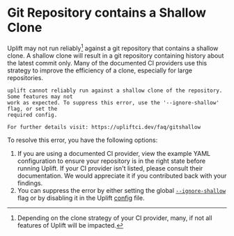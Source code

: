 # Git Repository contains a Shallow Clone

Uplift may not run reliably[^1] against a git repository that contains a shallow clone. A shallow clone will result in a git repository containing history about the latest commit only. Many of the documented CI providers use this strategy to improve the efficiency of a clone, especially for large repositories.

```text
uplift cannot reliably run against a shallow clone of the repository. Some features may not
work as expected. To suppress this error, use the '--ignore-shallow' flag, or set the
required config.

For further details visit: https://upliftci.dev/faq/gitshallow
```

To resolve this error, you have the following options:

1. If you are using a documented CI provider, view the example YAML configuration to ensure your repository is in the right state before running Uplift. If your CI provider isn't listed, please consult their documentation. We would appreciate it if you contributed back with your findings.
2. You can suppress the error by either setting the global [`--ignore-shallow`](../cli/root.md#-ignore-shallow) flag or by disabling it in the Uplift [config](../config/git.md#ignoreshallow) file.

[^1]: Depending on the clone strategy of your CI provider, many, if not all features of Uplift will be impacted.
